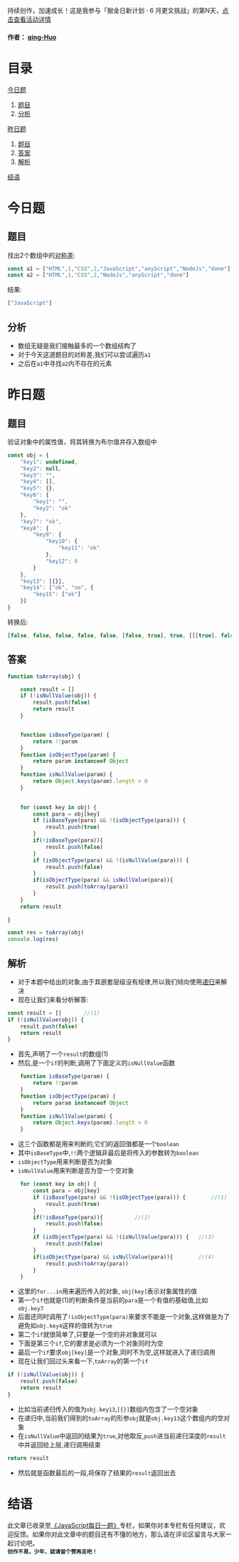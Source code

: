 持续创作，加速成长！这是我参与「掘金日新计划 · 6 月更文挑战」的第N天，[点击查看活动详情](https://juejin.cn/post/7099702781094674468)

#### 作者： <a href="https://juejin.cn/user/1077947111846429">qing-Huo</a>
# 目录
[今日题](#current-topic)
1. [题目](#c-topic)
2. [分析](#c-explan)

[昨日题](#pre-topic)
1. [题目](#p-topic)
2. [答案](#p-answer)
3. [解析](#p-explain)

[结语](#epilogue)
# <span id='current-topic'>今日题</span>
## <span id='c-topic'>题目</span>
找出2个数组中的<a href="https://baike.baidu.com/item/%E5%AF%B9%E7%A7%B0%E5%B7%AE/704850?fr=aladdin" target="_blank">对称差</a>:
```js
const a1 = ["HTML",1,"CSS",2,"JavaScript","anyScript","NodeJs","done"]
const a2 = ["HTML",1,"CSS",2,"NodeJs","anyScript","done"]
```
结果:
```js
["JavaScript"]
```
## <span id='c-explan'>分析</span>
- 数组无疑是我们接触最多的一个数组结构了
- 对于今天这道题目的对称差,我们可以尝试遍历```a1```
- 之后在```a1```中寻找```a2```内不存在的元素

# <span id='pre-topic'>昨日题</span>
## <span id='p-topic'>题目</span>
验证对象中的属性值，将其转换为布尔值并存入数组中
```js
const obj = {
    "key1": undefined,
    "key2": null,
    "key3": "",
    "key4": [],
    "key5": {},
    "key6": {
        "key1": "",
        "key2": "ok"
    },
    "key7": "ok",
    "key8": {
        "key9": {
            "key10": {
                "key11": "ok"
            },
            "key12": 0
        }
    },
    "key13": [{}],
    "key14": ["ok", "no", {
        "key15": ["ok"]
    }]
}
```
转换后:
```js
[false, false, false, false, false, [false, true], true, [[[true], false]], [false], [true, true, [[true]]]]
```
## <span id='p-answer'>答案</span>
```js
function toArray(obj) {

	const result = []
	if (!isNullValue(obj)) {
		result.push(false)
		return result
	}


	function isBaseType(param) {
		return !!param
	}
	function isObjectType(param) {
		return param instanceof Object
	}
	function isNullValue(param) {
		return Object.keys(param).length > 0
	}
	

	for (const key in obj) {
		const para = obj[key]
		if (isBaseType(para) && !(isObjectType(para))) {
			result.push(true)
		} 
		if(!isBaseType(para)){
			result.push(false)
		} 
		if (isObjectType(para) && !(isNullValue(para))) {
			result.push(false)
		} 
		if(isObjectType(para) && isNullValue(para)){
			result.push(toArray(para))
		}
	}
	return result
	
}

const res = toArray(obj)
console.log(res)

```
## <span id='p-explain'>解析</span>
- 对于本题中给出的对象,由于其嵌套层级没有规律,所以我们倾向使用<a href="https://baike.baidu.com/item/%E9%80%92%E5%BD%92/1740695?fr=aladdin" target="_blank">递归</a>来解决
- 现在让我们来看分析解答:
```js
const result = []		//(1)
if (!isNullValue(obj)) {
	result.push(false)
	return result
}
```
- 首先,声明了一个```result```的数组(1)
- 然后,是一个```if```的判断,调用了下面定义的```isNullValue```函数

```js
	function isBaseType(param) {
		return !!param
	}
	function isObjectType(param) {
		return param instanceof Object
	}
	function isNullValue(param) {
		return Object.keys(param).length > 0
	}
```
- 这三个函数都是用来判断的,它们的返回值都是一个```boolean```
- 其中```isBaseType```中,```!!```两个逻辑非最后是将传入的参数转为```boolean```
- ```isObjectType```用来判断是否为对象
- ```isNullValue```用来判断是否为空一个空对象

```js
	for (const key in obj) {
		const para = obj[key]
		if (isBaseType(para) && !(isObjectType(para))) {		//(1)
			result.push(true)
		} 
		if(!isBaseType(para)){			//(2)
			result.push(false)
		} 
		if (isObjectType(para) && !(isNullValue(para))) {	//(3)
			result.push(false)
		} 
		if(isObjectType(para) && isNullValue(para)){		//(4)
			result.push(toArray(para))
		}
	}
```
- 这里的```for...in```用来遍历传入的对象, ```obj[key]```表示对象属性的值
- 第一个```if```也就是(1)的判断条件是当前的```para```是一个有值的基础值,比如```obj.key7```
- 后面还同时调用了```!isObjectType(para)```来要求不能是一个对象,这样做是为了避免如```obj.key4```这样的值转为```true```
- 第二个```if```就很简单了,只要是一个空的非对象就可以
- 下面是第三个```if```,它的要求是必须为一个对象同时为空
- 最后一个```if```要求```obj[key]```是一个对象,同时不为空,这样就进入了递归调用
- 现在让我们回过头来看一下,```toArray```的第一个```if```
```js
if (!isNullValue(obj)) {
	result.push(false)
	return result
}
```
- 比如当前递归传入的值为```obj.key13```,```[{}]```数组内包含了一个空对象
- 在递归中,当前我们得到的```toArray```的形参```obj```就是```obj.key13```这个数组内的空对象
- 在```isNullValue```中返回的结果为```true```,对他取反,```push```进当前递归深度的```result```中并返回给上层,递归调用结束

```js
return result
```
- 然后就是函数最后的一段,将保存了结果的```result```返回出去


# <span id='epilogue'>结语</span>
此文章已收录至[《JavaScript每日一题》](https://juejin.cn/column/7095526138415415310)专栏，如果你对本专栏有任何建议，欢迎反馈。如果你对此文章中的题目还有不懂的地方，那么请在评论区留言与大家一起讨论吧。<br/>**``创作不易，少年，就请留个赞再走吧！``**

